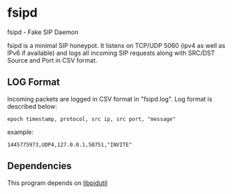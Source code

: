 # fsipd

fsipd - Fake SIP Daemon

fsipd is a minimal SIP honeypot. It listens on TCP/UDP 5060 (ipv4 as well as IPv6 if available) and logs all incoming SIP requests along with SRC/DST Source and Port in CSV format.

## LOG Format

Incoming packets are logged in CSV format in "fsipd.log". Log format is described below:

`epoch timestamp, protocol, src ip, src port, "message"`

example:

`1445775973,UDP4,127.0.0.1,50751,"INVITE"`

## Dependencies

This program depends on [libpidutil](https://github.com/farrokhi/libpidutil)
